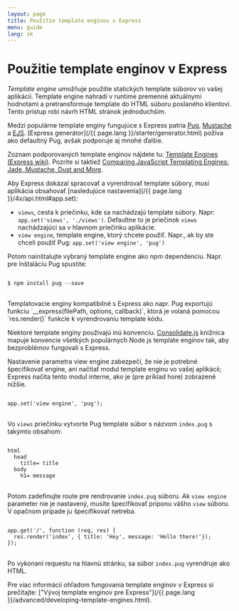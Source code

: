 ```yaml
---
layout: page
title: Použitie template enginov v Express
menu: guide
lang: sk
---
```


<!---
 Copyright (c) 2016 StrongLoop, IBM, and Express Contributors
 License: MIT
-->

# Použitie template enginov v Express

_Template engine_ umožňuje použitie statických template súborov vo vašej aplikácii. Template engine nahradí v runtime premenné aktuálnymi hodnotami a pretransformuje template do HTML súboru poslaného klientovi.
Tento prístup robí návrh HTML stránok jednoduchším.

Medzi populárne template enginy fungujúce s Express patria [Pug](https://pugjs.org/api/getting-started.html), [Mustache](https://www.npmjs.com/package/mustache) a [EJS](https://www.npmjs.com/package/ejs).
[Express generátor](/{{ page.lang }}/starter/generator.html) požíva ako defaultný Pug, avšak podporuje aj mnohé ďalšie.

Zoznam podporovaných template enginov nájdete tu: [Template Engines (Express wiki)](https://github.com/expressjs/express/wiki#template-engines).
Pozrite si taktiež [Comparing JavaScript Templating Engines: Jade, Mustache, Dust and More](https://strongloop.com/strongblog/compare-javascript-templates-jade-mustache-dust/).

Aby Express dokázal spracovať a vyrendrovať template súbory, musí aplikácia obsahovať [nasledujúce nastavenia](/{{ page.lang }}/4x/api.html#app.set):

- `views`, cesta k priečinku, kde sa nachádzajú template súbory. Napr: `app.set('views', './views')`. Defaultne to je priečinok `views` nachádzajúci sa v hlavnom priečinku aplikácie.
- `view engine`, template engine, ktorý chcete použiť. Napr., ak by ste chceli použiť Pug: `app.set('view engine', 'pug')`

Potom nainštalujte vybraný template engine ako npm dependenciu. Napr. pre inštaláciu Pug spustite:

<pre>
<code class="language-sh" translate="no">
$ npm install pug --save
</code>
</pre>

<div class="doc-box doc-notice" markdown="1">
Templatovacie enginy kompatibilné s Express ako napr. Pug exportujú funkciu `__express(filePath, options, callback)`, ktorá je volaná pomocou `res.render()` funkcie k vyrendrovaniu template kódu.

Niektoré template enginy používajú inú konvenciu. [Consolidate.js](https://www.npmjs.org/package/consolidate) knižnica mapuje konvencie všetkých populárnych Node.js template enginov tak, aby bezproblémov fungovali s Express.

</div>

Nastavenie parametra view engine zabezpečí, že nie je potrebné špecifikovať engine, ani načítať modul template enginu vo vašej aplikácii; Express načíta tento modul interne, ako je (pre príklad hore) zobrazené nižšie.

<pre>
<code class="language-javascript" translate="no">
app.set('view engine', 'pug');
</code>
</pre>

Vo `views` priečinku vytvorte Pug template súbor s názvom `index.pug` s takýmto obsahom:

<pre>
<code class="language-javascript" translate="no">
html
  head
    title= title
  body
    h1= message
</code>
</pre>

Potom zadefinujte route pre rendrovanie `index.pug` súboru. Ak `view engine` parameter nie je nastavený, musíte špecifikovať príponu vášho `view` súboru. V opačnom prípade ju špecifikovať netreba.

<pre>
<code class="language-javascript" translate="no">
app.get('/', function (req, res) {
  res.render('index', { title: 'Hey', message: 'Hello there!'});
});
</code>
</pre>

Po vykonaní requestu na hlavnú stránku, sa súbor `index.pug` vyrendruje ako HTML.

Pre viac informácií ohľadom fungovania template enginov v Express si prečítajte: ["Vývoj template enginov pre Express"](/{{ page.lang }}/advanced/developing-template-engines.html).
